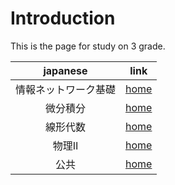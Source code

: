 # Introduction
This is the page for study on 3 grade.

|japanese|link|
|:--:|:--:|
|情報ネットワーク基礎|[home](./情報ネットワーク基礎/index.md)|
|微分積分|[home](./前期微分積分/index.md)|
|線形代数|[home](./線形代数/index.md)|
|物理Ⅱ|[home](./物理/index.md)|
|公共|[home](./公共/index.md)|